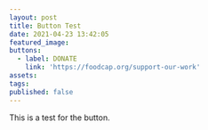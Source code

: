 ```yaml
---
layout: post
title: Button Test
date: 2021-04-23 13:42:05
featured_image:
buttons:
  - label: DONATE
    link: 'https://foodcap.org/support-our-work'
assets:
tags:
published: false
---
```

<div class="editable">This is a test for the button.</div>
